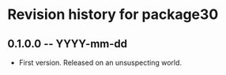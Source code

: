 # Revision history for package30

## 0.1.0.0 -- YYYY-mm-dd

* First version. Released on an unsuspecting world.
